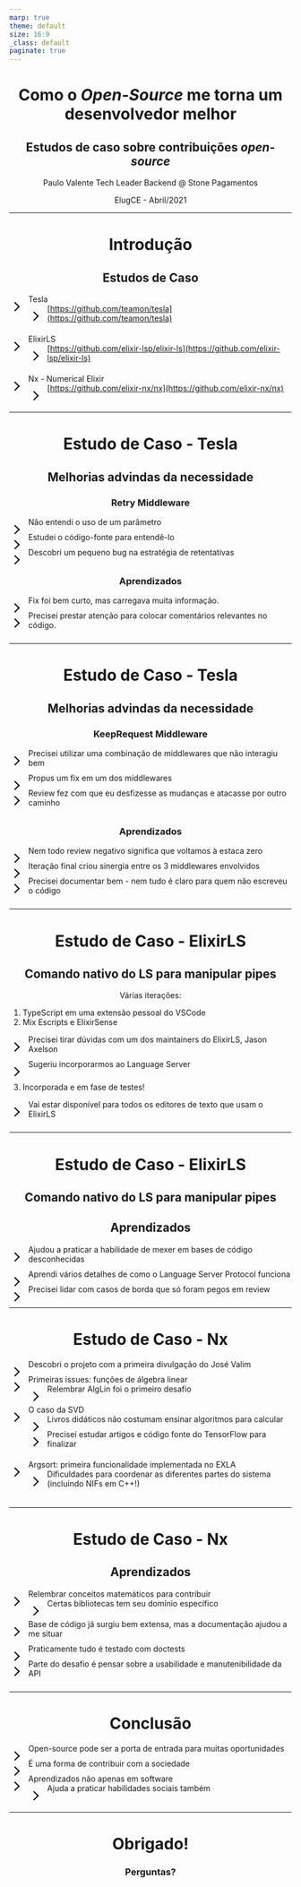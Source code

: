 ```yaml
---
marp: true
theme: default
size: 16:9
_class: default
paginate: true
---
```


<style>
    h1, h2, h3, p {
        text-align: center
    }

    table {
        width: 100%;
        padding-left: 35%;
    }

    section::after {
        content: attr(data-marpit-pagination) '/' attr(data-marpit-pagination-total)
    }

    #arrow {
        border-right:2px solid black;
        border-bottom:2px solid black;
        width:10px;
        height:10px;
        transform: rotate(-45deg);
        margin-top:40px;
    }

    ul li {
        position: relative;
        padding-bottom: 10px;
        text-align: left;
        padding-left: 10px;

    }

    ul {
        list-style: none;
        margin-left: auto;
        margin-right: auto;
    }

    ul li::before {
        content: '';
        position: absolute;
        border-right:2px solid black;
        border-bottom:2px solid black;
        width:10px;
        height:10px;
        top: 22px;
        left: -20px;
        transform: translateY(-50%) rotate(-45deg);
    }
</style>

<!-- _paginate: skip --->

# Como o _Open-Source_ me torna um desenvolvedor melhor

## Estudos de caso sobre contribuições _open-source_

Paulo Valente
Tech Leader Backend @ Stone Pagamentos

ElugCE - Abril/2021

---

# Introdução

## Estudos de Caso

- Tesla
  - [https://github.com/teamon/tesla](https://github.com/teamon/tesla)
- ElixirLS
  - [https://github.com/elixir-lsp/elixir-ls](https://github.com/elixir-lsp/elixir-ls)
- Nx - Numerical Elixir
  - [https://github.com/elixir-nx/nx](https://github.com/elixir-nx/nx)

---

# Estudo de Caso - Tesla

## Melhorias advindas da necessidade

### Retry Middleware

- Não entendi o uso de um parâmetro
- Estudei o código-fonte para entendê-lo
- Descobri um pequeno bug na estratégia de retentativas

### Aprendizados

- Fix foi bem curto, mas carregava muita informação.
- Precisei prestar atenção para colocar comentários relevantes no código.

---

# Estudo de Caso - Tesla

## Melhorias advindas da necessidade

### KeepRequest Middleware

- Precisei utilizar uma combinação de middlewares que não interagiu bem
- Propus um fix em um dos middlewares
- Review fez com que eu desfizesse as mudanças e atacasse por outro caminho

### Aprendizados

- Nem todo review negativo significa que voltamos à estaca zero
- Iteração final criou sinergia entre os 3 middlewares envolvidos
- Precisei documentar bem - nem tudo é claro para quem não escreveu o código

---

# Estudo de Caso - ElixirLS

## Comando nativo do LS para manipular pipes

Várias iterações:

1. TypeScript em uma extensão pessoal do VSCode
2. Mix Escripts e ElixirSense

- Precisei tirar dúvidas com um dos maintainers do ElixirLS, Jason Axelson
- Sugeriu incorporarmos ao Language Server

3. Incorporada e em fase de testes!

- Vai estar disponível para todos os editores de texto que usam o ElixirLS

---

# Estudo de Caso - ElixirLS

## Comando nativo do LS para manipular pipes

## Aprendizados

- Ajudou a praticar a habilidade de mexer em bases de código desconhecidas
- Aprendi vários detalhes de como o Language Server Protocol funciona
- Precisei lidar com casos de borda que só foram pegos em review

---

# Estudo de Caso - Nx

- Descobri o projeto com a primeira divulgação do José Valim
- Primeiras issues: funções de álgebra linear
  - Relembrar AlgLin foi o primeiro desafio
- O caso da SVD
  - Livros didáticos não costumam ensinar algoritmos para calcular
  - Precisei estudar artigos e código fonte do TensorFlow para finalizar
- Argsort: primeira funcionalidade implementada no EXLA
  - Dificuldades para coordenar as diferentes partes do sistema (incluindo NIFs em C++!)

---

# Estudo de Caso - Nx

## Aprendizados

- Relembrar conceitos matemáticos para contribuir
  - Certas bibliotecas tem seu domínio específico
- Base de código já surgiu bem extensa, mas a documentação ajudou a me situar
- Praticamente tudo é testado com doctests
- Parte do desafio é pensar sobre a usabilidade e manutenibilidade da API

---

# Conclusão

- Open-source pode ser a porta de entrada para muitas oportunidades
- É uma forma de contribuir com a sociedade
- Aprendizados não apenas em software
  - Ajuda a praticar habilidades sociais também

---

# Obrigado!

### Perguntas?

